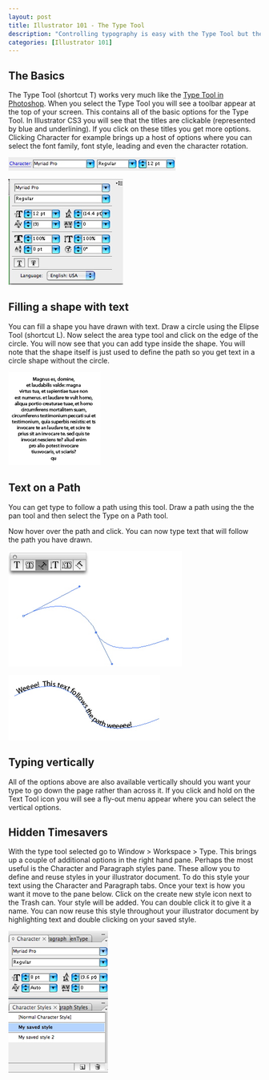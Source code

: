 ```yaml
--- 
layout: post
title: Illustrator 101 - The Type Tool
description: "Controlling typography is easy with the Type Tool but there are also some less well known features that can enhance your designs and save time. "
categories: [Illustrator 101]
---
```

## The Basics

The Type Tool (shortcut T) works very much like the [Type Tool in Photoshop][1]. When you select the Type Tool you will see a toolbar appear at the top of your screen. This contains all of the basic options for the Type Tool. In Illustrator CS3 you will see that the titles are clickable (represented by blue and underlining). If you click on these titles you get more options. Clicking Character for example brings up a host of options where you can select the font family, font style, leading and even the character rotation.

![Illustrator text tool options][2] 

![Character options][3] 

## Filling a shape with text

You can fill a shape you have drawn with text. Draw a circle using the Elipse Tool (shortcut L). Now select the area type tool and click on the edge of the circle. You will now see that you can add type inside the shape. You will note that the shape itself is just used to define the path so you get text in a circle shape without the circle.

![Circular Text][4] 

## Text on a Path

You can get type to follow a path using this tool. Draw a path using the the pan tool and then select the Type on a Path tool.

Now hover over the path and click. You can now type text that will follow the path you have drawn.

![Text on a path][5] 

![Text following a path][6] 

## Typing vertically

All of the options above are also available vertically should you want your type to go down the page rather than across it. If you click and hold on the Text Tool icon you will see a fly-out menu appear where you can select the vertical options. 

## Hidden Timesavers

With the type tool selected go to Window > Workspace > Type. This brings up a couple of additional options in the right hand pane. Perhaps the most useful is the Character and Paragraph styles pane. These allow you to define and reuse styles in your illustrator document. To do this style your text using the Character and Paragraph tabs. Once your text is how you want it move to the pane below. Click on the create new style icon next to the Trash can. Your style will be added. You can double click it to give it a name. You can now reuse this style throughout your illustrator document by highlighting text and double clicking on your saved style.

![Character Styles in Illustrator][7]

 [1]: http://www.shapeshed.com/journal/photoshop_101_the_type_tools/
 [2]: /images/articles/il_text_tool_options.jpg "Illustrator text tool options"
 [3]: /images/articles/character_options.jpg "Character Tool Options"
 [4]: /images/articles/circular_text.png "Circular Text"
 [5]: /images/articles/text_on_a_path.jpg "Text on a path"
 [6]: /images/articles/following_path.jpg "Text following a path"
 [7]: /images/articles/character_style.jpg "Character Styles in Illustrator"
